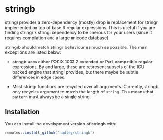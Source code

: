 
# stringb

<!-- badges: start -->
<!-- badges: end -->

stringr provides a zero-dependency (mostly) drop in replacement for stringr implemented on top of base R regular expressions. This is useful if you are finding stringr's stringi dependency to be onerous for your users (since it requires compilation and a large unicode database).

stringrb should match stringr behaviour as much as possible. The main exceptions are listed below:

* stringb uses either POSIX 1003.2 extended or Perl-compatible regular 
  expressions. By and large, these are represent subsets of the ICU backed
  engine that stringi provides, but there maybe be subtle differences in 
  edge cases.
  
* Most stringr functions are recycled over all arguments. Currently, stringb
  only recycles argument to match the length of `string`. This means that
  `pattern` must always be a single string.

## Installation

You can install the development version of stringb with:

``` r
remotes::install_github("hadley/stringb")
```
